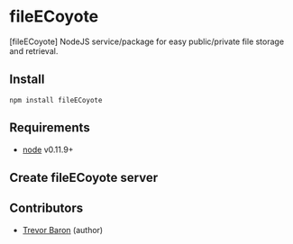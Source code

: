 fileECoyote
======================================

[fileECoyote] NodeJS service/package for easy public/private file storage and retrieval.

## Install

`npm install fileECoyote`

## Requirements

- [node](http://nodejs.org/) v0.11.9+

## Create fileECoyote server

## Contributors

- [Trevor Baron](https://github.com/TrevorDev) (author)
